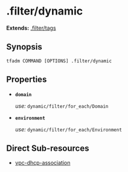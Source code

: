 # .filter/dynamic

**Extends:** [.filter/tags](tags.md)

## Synopsis

```
tfadm COMMAND [OPTIONS] .filter/dynamic
```

## Properties

- **`domain`**

  *use:* `dynamic/filter/for_each/Domain`

- **`environment`**

  *use:* `dynamic/filter/for_each/Environment`

## Direct Sub-resources

- [vpc-dhcp-association](../vpc-dhcp-association.md)
